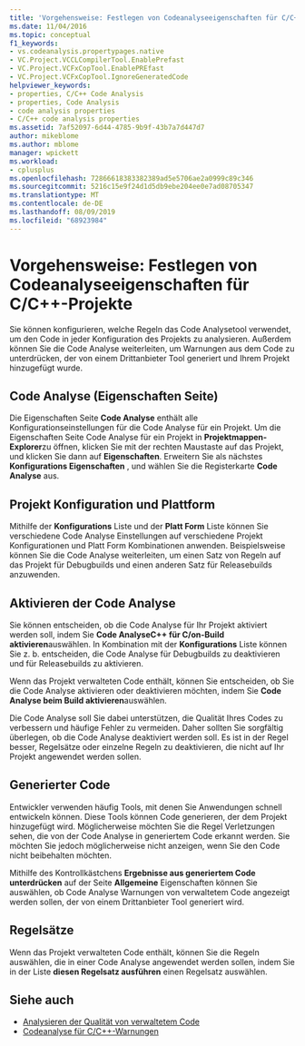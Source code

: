 ```yaml
---
title: 'Vorgehensweise: Festlegen von Codeanalyseeigenschaften für C/C++-Projekte'
ms.date: 11/04/2016
ms.topic: conceptual
f1_keywords:
- vs.codeanalysis.propertypages.native
- VC.Project.VCCLCompilerTool.EnablePrefast
- VC.Project.VCFxCopTool.EnablePREfast
- VC.Project.VCFxCopTool.IgnoreGeneratedCode
helpviewer_keywords:
- properties, C/C++ Code Analysis
- properties, Code Analysis
- code analysis properties
- C/C++ code analysis properties
ms.assetid: 7af52097-6d44-4785-9b9f-43b7a7d447d7
author: mikeblome
ms.author: mblome
manager: wpickett
ms.workload:
- cplusplus
ms.openlocfilehash: 72866618383382389ad5e5706ae2a0999c89c346
ms.sourcegitcommit: 5216c15e9f24d1d5db9ebe204ee0e7ad08705347
ms.translationtype: MT
ms.contentlocale: de-DE
ms.lasthandoff: 08/09/2019
ms.locfileid: "68923984"
---
```

# <a name="how-to-set-code-analysis-properties-for-cc-projects"></a>Vorgehensweise: Festlegen von Codeanalyseeigenschaften für C/C++-Projekte
Sie können konfigurieren, welche Regeln das Code Analysetool verwendet, um den Code in jeder Konfiguration des Projekts zu analysieren. Außerdem können Sie die Code Analyse weiterleiten, um Warnungen aus dem Code zu unterdrücken, der von einem Drittanbieter Tool generiert und Ihrem Projekt hinzugefügt wurde.

## <a name="code-analysis-property-page"></a>Code Analyse (Eigenschaften Seite)
Die Eigenschaften Seite **Code Analyse** enthält alle Konfigurationseinstellungen für die Code Analyse für ein Projekt. Um die Eigenschaften Seite Code Analyse für ein Projekt in **Projektmappen-Explorer**zu öffnen, klicken Sie mit der rechten Maustaste auf das Projekt, und klicken Sie dann auf **Eigenschaften**. Erweitern Sie als nächstes **Konfigurations Eigenschaften** , und wählen Sie die Registerkarte **Code Analyse** aus.

## <a name="project-configuration-and-platform"></a>Projekt Konfiguration und Plattform
Mithilfe der **Konfigurations** Liste und der **Platt Form** Liste können Sie verschiedene Code Analyse Einstellungen auf verschiedene Projekt Konfigurationen und Platt Form Kombinationen anwenden. Beispielsweise können Sie die Code Analyse weiterleiten, um einen Satz von Regeln auf das Projekt für Debugbuilds und einen anderen Satz für Releasebuilds anzuwenden.

## <a name="enabling-code-analysis"></a>Aktivieren der Code Analyse
Sie können entscheiden, ob die Code Analyse für Ihr Projekt aktiviert werden soll, indem Sie **Code AnalyseC++ für C/on-Build aktivieren**auswählen. In Kombination mit der **Konfigurations** Liste können Sie z. b. entscheiden, die Code Analyse für Debugbuilds zu deaktivieren und für Releasebuilds zu aktivieren.

Wenn das Projekt verwalteten Code enthält, können Sie entscheiden, ob Sie die Code Analyse aktivieren oder deaktivieren möchten, indem Sie **Code Analyse beim Build aktivieren**auswählen.

Die Code Analyse soll Sie dabei unterstützen, die Qualität Ihres Codes zu verbessern und häufige Fehler zu vermeiden. Daher sollten Sie sorgfältig überlegen, ob die Code Analyse deaktiviert werden soll. Es ist in der Regel besser, Regelsätze oder einzelne Regeln zu deaktivieren, die nicht auf Ihr Projekt angewendet werden sollen.

## <a name="generated-code"></a>Generierter Code
Entwickler verwenden häufig Tools, mit denen Sie Anwendungen schnell entwickeln können. Diese Tools können Code generieren, der dem Projekt hinzugefügt wird. Möglicherweise möchten Sie die Regel Verletzungen sehen, die von der Code Analyse in generiertem Code erkannt werden. Sie möchten Sie jedoch möglicherweise nicht anzeigen, wenn Sie den Code nicht beibehalten möchten.

Mithilfe des Kontrollkästchens **Ergebnisse aus generiertem Code unterdrücken** auf der Seite **Allgemeine** Eigenschaften können Sie auswählen, ob Code Analyse Warnungen von verwaltetem Code angezeigt werden sollen, der von einem Drittanbieter Tool generiert wird.

## <a name="rule-sets"></a>Regelsätze
Wenn das Projekt verwalteten Code enthält, können Sie die Regeln auswählen, die in einer Code Analyse angewendet werden sollen, indem Sie in der Liste **diesen Regelsatz ausführen** einen Regelsatz auswählen.

## <a name="see-also"></a>Siehe auch

- [Analysieren der Qualität von verwaltetem Code](../code-quality/code-analysis-for-managed-code-overview.md)
- [Codeanalyse für C/C++-Warnungen](../code-quality/code-analysis-for-c-cpp-warnings.md)